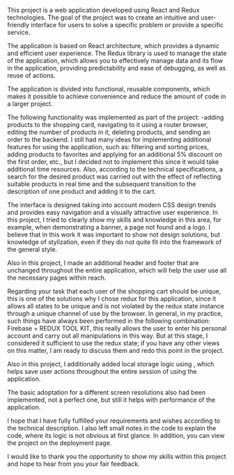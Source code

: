 This project is a web application developed using React and Redux technologies. The goal of the project was to create an intuitive and user-friendly interface for users to solve a specific problem or provide a specific service.

The application is based on React architecture, which provides a dynamic and efficient user experience. The Redux library is used to manage the state of the application, which allows you to effectively manage data and its flow in the application, providing predictability and ease of debugging, as well as reuse of actions.

The application is divided into functional, reusable components, which makes it possible to achieve convenience and reduce the amount of code in a larger project.

The following functionality was implemented as part of the project:
-adding products to the shopping card, navigating to it using a router browser, editing the number of products in it, deleting products, and sending an order to the backend. I still had many ideas for implementing additional features for using the application, such as: filtering and sorting prices, adding products to favorites and applying for an additional 5% discount on the first order, etc., but I decided not to implement this since it would take additional time resources.
Also, according to the technical specifications, a search for the desired product was carried out with the effect of reflecting suitable products in real time and the subsequent transition to the description of one product and adding it to the cart.

The interface is designed taking into account modern CSS design trends and provides easy navigation and a visually attractive user experience. In this project, I tried to clearly show my skills and knowledge in this area, for example, when demonstrating a banner, a page not found and a logo. I believe that in this work it was important to show not design solutions, but knowledge of stylization, even if they do not quite fit into the framework of the general style.

Also in this project, I made an additional header and footer that are unchanged throughout the entire application, which will help the user use all the necessary pages within reach.

Regarding your task that each user of the shopping cart should be unique, this is one of the solutions why I chose redux for this application, since it allows all states to be unique and is not violated by the redux state instance through a unique channel of use by the browser. In general, in my practice, such things have always been performed in the following combination: Firebase + REDUX TOOL KIT, this really allows the user to enter his personal account and carry out all manipulations in this way. But at this stage, I considered it sufficient to use the redux state; if you have any other views on this matter, I am ready to discuss them and redo this point in the project.

Also in this project, I additionally added local storage logic using </PersistGate>, which helps save user actions throughout the entire session of using the application.

The basic adoptation for a different screen resolutions also had been  implemented, not a perfect one, but still it helps with performance of the application.

I hope that I have fully fulfilled your requirements and wishes according to the technical description. I also left small notes in the code to explain the code, where its logic is not obvious at first glance. In addition, you can view the project on the deployment page.

I would like to thank you the opportunity to show my skills within this project and hope to hear from you your fair feedback.